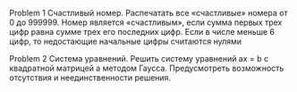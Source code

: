 Problem 1
Счастливый номер. Распечатать все «счастливые» номера от 0 до
999999. Номер является «счастливым», если сумма первых трех
цифр равна сумме трех его последних цифр. Если в числе меньше 6
цифр, то недостающие начальные цифры считаются нулями


Problem 2
Система уравнений. Решить систему уравнений ax = b с квадратной
матрицей a методом Гаусса. Предусмотреть возможность отсутствия
и неединственности решения.
